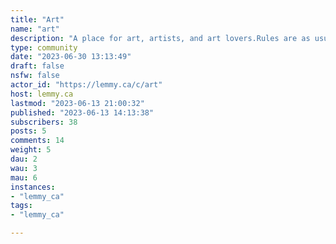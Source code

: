 ```yaml
---
title: "Art" 
name: "art"
description: "A place for art, artists, and art lovers.Rules are as usual - Don't be a jerk, Don't try to sell stuff, and don't post porn."
type: community
date: "2023-06-30 13:13:49"
draft: false
nsfw: false
actor_id: "https://lemmy.ca/c/art"
host: lemmy.ca
lastmod: "2023-06-13 21:00:32"
published: "2023-06-13 14:13:38"
subscribers: 38
posts: 5
comments: 14
weight: 5
dau: 2
wau: 3
mau: 6
instances:
- "lemmy_ca"
tags: 
- "lemmy_ca"

---
```

